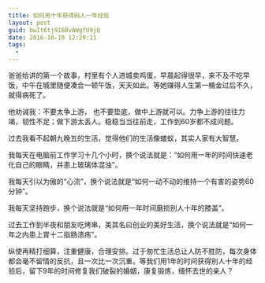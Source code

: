 ```yaml
---
title: 如何用十年获得别人一年经验
layout: post
guid: bwIt6tj916BvAWgfU9jQ
date: 2016-10-10 12:29:11
tags:
  - 
---
```


爸爸给讲的第一个故事，村里有个人进城卖鸡蛋，早晨起得很早，来不及不吃早饭，中午在城里随便凑合一顿午饭，天天如此。等她赚得人生第一桶金过后不久，就得病死了。

他劝诫我：不要太争上游， 也不要垫底，做中上游就可以。力争上游的往往力竭，韧性不足；做下游太丢人。稳稳当当往前走，工作到60岁都不成问题。

过去我看不起朝九晚五的生活，觉得他们的生活像蝼蚁，其实人家有大智慧。

我每天在电脑前工作学习十几个小时，换个说法就是：“如何用一年的时间快速老化自己的眼睛，并患上玻璃体混浊”。

我每天引以为傲的“心流”，换个说法就是“如何一动不动的维持一个有害的姿势60分钟”。

我每天坚持跑步，换个说法就是“如何用一年时间磨损别人十年的膝盖”。

过去工作到半夜和朋友吃烤串，美其名曰创业的美好生活，换个说法就是“如何一年之内患上胃十二指肠溃疡”。

纵使再精打细算，注重健康，合理安排。过于匆忙生活总让人防不胜防，每次身体都会毫不留情的反抗，且一次比一次沉重。等我们用1年的时间获得别人十年的经验后，留下9年的时间修复我们破裂的婚姻，康复锻炼，缅怀去世的亲人？
